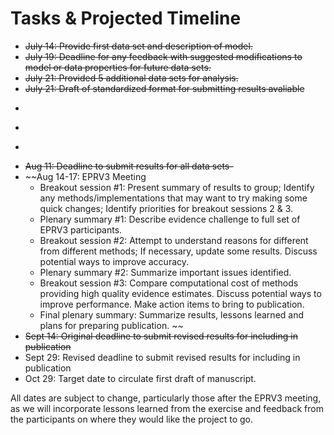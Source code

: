 # Tasks & Projected Timeline

* ~~July 14:  Provide first data set and description of model.~~
* ~~July 19:  Deadline for any feedback with suggested modifications to model or data properties for future data sets.~~
* ~~July 21:  Provided 5 additional data sets for analysis.~~
* ~~July 21: Draft of standardized format for submitting results avaliable~~
* ~~~July 28:  Recommended Deadline to provide results in standardized format for first data set.~~
* ~~~Aug 4:  Provide updates to standardized format for submitting results~~
* ~~~Aug 4:  Attempt to provide obvious feedback (e.g., "your estimate was way off, please check that you don't have a typeo in your priors or other obvious bug")~~
* ~~Aug 11:  Deadline to submit results for all data sets-~~
* ~~Aug 14-17:  EPRV3 Meeting 
  - Breakout session #1:  Present summary of results to group; Identify any methods/implementations that may want to try making some quick changes;  Identify priorities for breakout sessions 2 & 3. 
  - Plenary summary #1:  Describe evidence challenge to full set of EPRV3 participants.
  - Breakout session #2:  Attempt to understand reasons for different from different methods;  If necessary, update some results.  Discuss potential ways to improve accuracy.
  - Plenary summary #2:  Summarize important issues identified. 
  - Breakout session #3:  Compare computational cost of methods providing high quality evidence estimates.  Discuss potential ways to improve performance.  Make action items to bring to publication.  
  - Final plenary summary:  Summarize results, lessons learned and plans for preparing publication. ~~
* ~~Sept 14:  Original deadline to submit revised results for including in publication~~
* Sept 29:  Revised deadline to submit revised results for including in publication
* Oct 29:  Target date to circulate first draft of manuscript. 

All dates are subject to change, particularly those after the EPRV3 meeting, as we will incorporate lessons learned from the exercise and feedback from the participants on where they would like the project to go.

